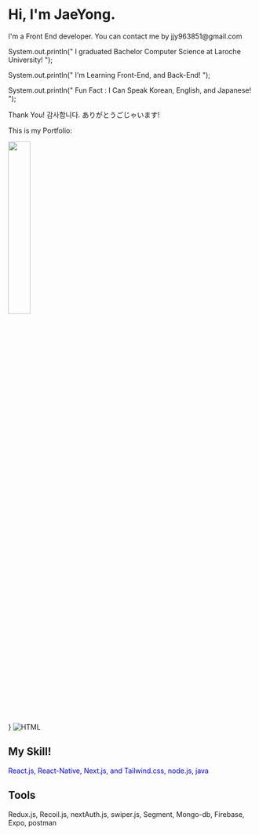 

<h1> Hi, I'm JaeYong.  </h1>
I'm a Front End developer.
You can contact me by <span stlye ={{color: blue}}> jjy963851@gmail.com </span>

System.out.println(" I graduated Bachelor Computer Science at Laroche University! ");

System.out.println(" I'm Learning Front-End, and Back-End! ");

System.out.println(" Fun Fact : I Can Speak Korean, English, and Japanese! ");

Thank You! 감사합니다. ありがとうごじゃいます!

This is my Portfolio:

<img src="https://github.com/jjy963851/jjy963851/assets/35151515/a3c72323-03fc-4173-9bbb-0de0a63e8299.png" width="30%" />


}
![HTML](https://img.shields.io/badge/-HTML-F05032?styles=for-thebadge&logo=html&logoColor=ffffff)

## My Skill!
<span style="color: blue;">React.js, React-Native, Next.js, and Tailwind.css, node.js, java </span>
<h2> Tools </h2>
Redux.js, Recoil.js, nextAuth.js, swiper.js, Segment, Mongo-db, Firebase, Expo, postman



